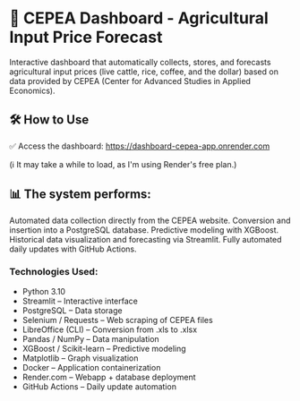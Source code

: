 # 🌾 CEPEA Dashboard - Agricultural Input Price Forecast

Interactive dashboard that automatically collects, stores, and forecasts agricultural input prices (live cattle, rice, coffee, and the dollar) based on data provided by CEPEA (Center for Advanced Studies in Applied Economics).

## 🛠️ How to Use

✅ Access the dashboard:
https://dashboard-cepea-app.onrender.com

(ℹ️ It may take a while to load, as I'm using Render's free plan.)

## 📊 The system performs:

Automated data collection directly from the CEPEA website.
Conversion and insertion into a PostgreSQL database.
Predictive modeling with XGBoost.
Historical data visualization and forecasting via Streamlit.
Fully automated daily updates with GitHub Actions. 

### Technologies Used:

* Python 3.10
* Streamlit – Interactive interface
* PostgreSQL – Data storage
* Selenium / Requests – Web scraping of CEPEA files
* LibreOffice (CLI) – Conversion from .xls to .xlsx
* Pandas / NumPy – Data manipulation
* XGBoost / Scikit-learn – Predictive modeling
* Matplotlib – Graph visualization
* Docker – Application containerization
* Render.com – Webapp + database deployment
* GitHub Actions – Daily update automation

